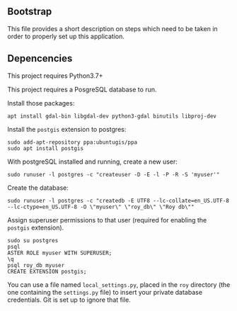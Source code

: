 ## Bootstrap

This file provides a short description on steps which need to be taken in order to properly set up this application.

## Depencencies

This project requires Python3.7+

This project requires a PosgreSQL database to run.

Install those packages:

```
apt install gdal-bin libgdal-dev python3-gdal binutils libproj-dev
```

Install the `postgis` extension to postgres:
```
sudo add-apt-repository ppa:ubuntugis/ppa
sudo apt install postgis
```

With postgreSQL installed and running, create a new user:

```
sudo runuser -l postgres -c "createuser -D -E -l -P -R -S 'myuser'"
```

Create the database:
```
sudo runuser -l postgres -c "createdb -E UTF8 --lc-collate=en_US.UTF-8 --lc-ctype=en_US.UTF-8 -O \"myuser\" \"roy_db\" \"Roy db\""
```

Assign superuser permissions to that user (required for enabling the `postgis` extension).

```
sudo su postgres
psql
ASTER ROLE myuser WITH SUPERUSER;
\q
psql roy_db myuser
CREATE EXTENSION postgis;
```
You can use a file named `local_settings.py`, placed in the `roy` directory (the one containing the `settings.py` file) to insert your private database credentials. Git is set up to ignore that file.